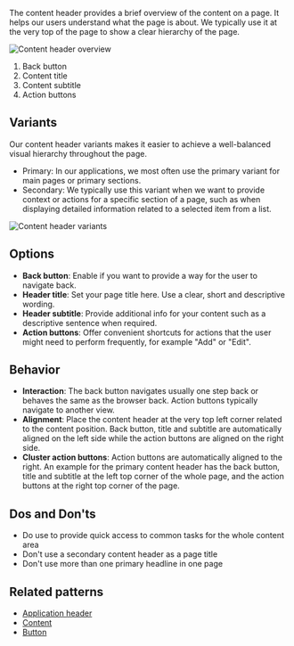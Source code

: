 The content header provides a brief overview of the content on a page. It helps our users understand what the page is about.
We typically use it at the very top of the page to show a clear hierarchy of the page.

![Content header overview](https://www.figma.com/design/wEptRgAezDU1z80Cn3eZ0o/iX-Pattern-Illustrations?type=design&node-id=2250-4784&mode=design&t=XmCepM9jPR9PImPw-4)
 
1. Back button 
2. Content title
3. Content subtitle
4. Action buttons

## Variants
Our content header variants makes it easier to achieve a well-balanced visual hierarchy throughout the page.

* Primary: In our applications, we most often use the primary variant for main pages or primary sections.
* Secondary: We typically use this variant when we want to provide context or actions for a specific section of a page, such as when displaying detailed information related to a selected item from a list.

![Content header variants](https://www.figma.com/design/wEptRgAezDU1z80Cn3eZ0o/iX-Pattern-Illustrations?type=design&node-id=2250-9102&mode=design&t=XmCepM9jPR9PImPw-4)

## Options
- **Back button**: Enable if you want to provide a way for the user to navigate back.
- **Header title**: Set your page title here. Use a clear, short and descriptive wording.
- **Header subtitle**: Provide additional info for your content such as a descriptive sentence when required.
- **Action buttons**: Offer convenient shortcuts for actions that the user might need to perform frequently, for example "Add" or "Edit".

## Behavior 
- **Interaction**: The back button navigates usually one step back or behaves the same as the browser back. Action buttons typically navigate to another view.
- **Alignment**: Place the content header at the very top left corner related to the content position. Back button, title and subtitle are automatically aligned on the left side while the action buttons are aligned on the right side.
- **Cluster action buttons**: Action buttons are automatically aligned to the right. An example for the primary content header has the back button, title and subtitle at the left top corner of the whole page, and the action buttons at the right top corner of the page.

## Dos and Don'ts
- Do use to provide quick access to common tasks for the whole content area
- Don't use a secondary content header as a page title
- Don't use more than one primary headline in one page

## Related patterns

- [Application header](./application-frame/application-header.md)
- [Content](./application-frame/content.md) 
- [Button](./buttons/button.md) 
